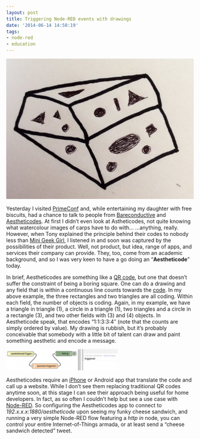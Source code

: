 ```yaml
---
layout: post
title: Triggering Node-RED events with drawings
date: '2014-06-14 14:50:19'
tags:
- node-red
- education
---
```


![](/content/images/2015/09/photo.jpg)

Yesterday I visited [PrimeConf](http://www.primeconf.com) and, while entertaining my daughter with free biscuits, had a chance to talk to people from [Bareconductive](http://www.bareconductive.com) and [Aestheticodes](http://aestheticodes.com). At first I didn’t even look at Astheticodes, not quite knowing what watercolour images of carps have to do with… …anything, really. However, when Tony explained the principle behind their codes to nobody less than [Mini Geek Girl](http://about.me/minigirlgeek), I listened in and soon was captured by the possibilities of their product. Well, not product, but idea, range of apps, and services their company can provide. They, too, come from an academic background, and so I was very keen to have a go doing an “**Aestheticode**” today.

In brief, Aestheticodes are something like a [QR code](http://en.wikipedia.org/wiki/QR_code), but one that doesn’t suffer the constraint of being a boring square. One can do a drawing and any field that is within a continuous line counts towards the [code](http://aestheticodes.com/teach-me/). In my above example, the three rectangles and two triangles are all coding. Within each field, the number of objects is coding. Again, in my example, we have a triangle in triangle (1), a circle in a triangle (1), two triangles and a circle in a rectangle (3), and two other fields with (3) and (4) objects. In Aestheticode speak, that encodes “1:1:3:3:4″ (note that the counts are simply ordered by value). My drawing is rubbish, but it’s probably conceivable that somebody with a little bit of talent can draw and paint something aesthetic and encode a message.

![](/content/images/2015/09/triggered-300x57.png)

Aestheticodes require an [iPhone](https://itunes.apple.com/us/app/aestheticodes/id703429621?mt=8) or Android app that translate the code and call up a website. While I don’t see them replacing traditional QR codes anytime soon, at this stage I can see their approach being useful for home developers. In fact, as so often I couldn’t help but see a use case with [Node-RED](http://nodered.org). So configuring the Aestheticodes app to connect to *192.x.x.x:1880/aestheticode* upon seeing my funky cheese sandwich, and running a very simple Node-RED flow featuring a *http in* node, you can control your entire Internet-of-Things armada, or at least send a “cheese sandwich detected” tweet.


